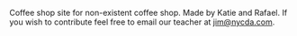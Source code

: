 Coffee shop site for non-existent coffee shop.
Made by Katie and Rafael.
If you wish to contribute feel free to email our teacher at jim@nycda.com.